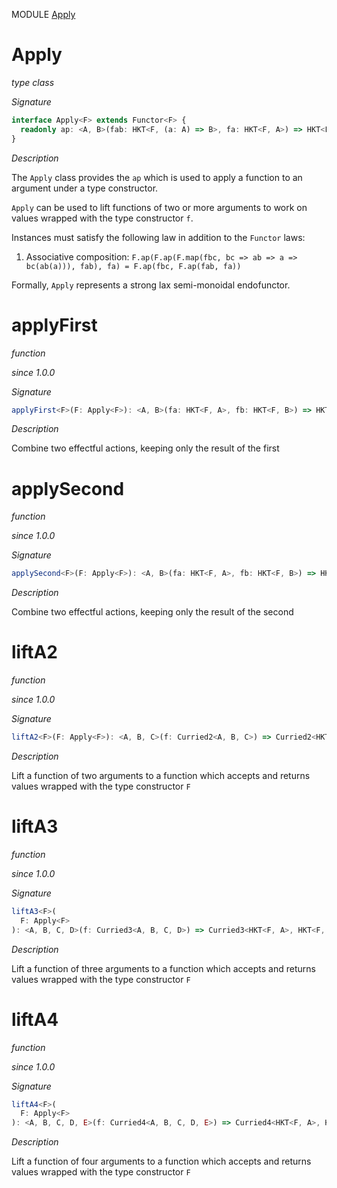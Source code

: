 MODULE [Apply](https://github.com/gcanti/fp-ts/blob/master/src/Apply.ts)

# Apply

_type class_

_Signature_

```ts
interface Apply<F> extends Functor<F> {
  readonly ap: <A, B>(fab: HKT<F, (a: A) => B>, fa: HKT<F, A>) => HKT<F, B>
}
```

_Description_

The `Apply` class provides the `ap` which is used to apply a function to an argument under a type constructor.

`Apply` can be used to lift functions of two or more arguments to work on values wrapped with the type constructor
`f`.

Instances must satisfy the following law in addition to the `Functor` laws:

1.  Associative composition: `F.ap(F.ap(F.map(fbc, bc => ab => a => bc(ab(a))), fab), fa) = F.ap(fbc, F.ap(fab, fa))`

Formally, `Apply` represents a strong lax semi-monoidal endofunctor.

# applyFirst

_function_

_since 1.0.0_

_Signature_

```ts
applyFirst<F>(F: Apply<F>): <A, B>(fa: HKT<F, A>, fb: HKT<F, B>) => HKT<F, A>
```

_Description_

Combine two effectful actions, keeping only the result of the first

# applySecond

_function_

_since 1.0.0_

_Signature_

```ts
applySecond<F>(F: Apply<F>): <A, B>(fa: HKT<F, A>, fb: HKT<F, B>) => HKT<F, B>
```

_Description_

Combine two effectful actions, keeping only the result of the second

# liftA2

_function_

_since 1.0.0_

_Signature_

```ts
liftA2<F>(F: Apply<F>): <A, B, C>(f: Curried2<A, B, C>) => Curried2<HKT<F, A>, HKT<F, B>, HKT<F, C>>
```

_Description_

Lift a function of two arguments to a function which accepts and returns values wrapped with the type constructor `F`

# liftA3

_function_

_since 1.0.0_

_Signature_

```ts
liftA3<F>(
  F: Apply<F>
): <A, B, C, D>(f: Curried3<A, B, C, D>) => Curried3<HKT<F, A>, HKT<F, B>, HKT<F, C>, HKT<F, D>>
```

_Description_

Lift a function of three arguments to a function which accepts and returns values wrapped with the type constructor
`F`

# liftA4

_function_

_since 1.0.0_

_Signature_

```ts
liftA4<F>(
  F: Apply<F>
): <A, B, C, D, E>(f: Curried4<A, B, C, D, E>) => Curried4<HKT<F, A>, HKT<F, B>, HKT<F, C>, HKT<F, D>, HKT<F, E>>
```

_Description_

Lift a function of four arguments to a function which accepts and returns values wrapped with the type constructor
`F`
